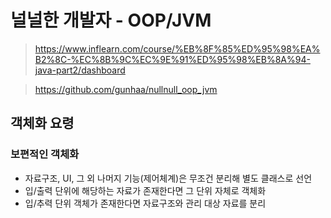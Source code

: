 # 널널한 개발자 - OOP/JVM

> https://www.inflearn.com/course/%EB%8F%85%ED%95%98%EA%B2%8C-%EC%8B%9C%EC%9E%91%ED%95%98%EB%8A%94-java-part2/dashboard

> https://github.com/gunhaa/nullnull_oop_jvm

## 객체화 요령

### 보편적인 객체화

- 자료구조, UI, 그 외 나머지 기능(제어체계)은 무조건 분리해 별도 클래스로 선언
- 입/출력 단위에 해당하는 자료가 존재한다면 그 단위 자체로 객체화
- 입/추력 단위 객체가 존재한다면 자료구조와 관리 대상 자료를 분리